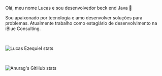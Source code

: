 Olá, meu nome Lucas e sou desenvolvedor beck end Java 👋

Sou apaixonado por tecnologia e amo desenvolver soluções para problemas. Atualmente trabalho como estagiário de desenvolvimento na iBlue Consulting. 

<br>

![Lucas Ezequiel stats](https://github-readme-stats.vercel.app/api?username=lucasbezq&show_icons=true&theme=radical)

<br>

![Anurag's GitHub stats](https://github-readme-stats.vercel.app/api?username=lucasbezq&hide=contribs,prs)

